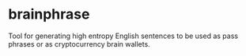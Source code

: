 brainphrase
===========

Tool for generating high entropy English sentences to be used as pass phrases or as cryptocurrency brain wallets.
